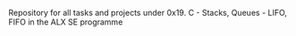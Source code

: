 Repository for all tasks and projects under 0x19. C - Stacks, Queues - LIFO, FIFO in the ALX SE programme
